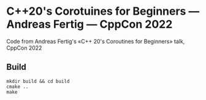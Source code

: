 # C++20's Corotuines for Beginners — Andreas Fertig — CppCon 2022

Code from Andreas Fertig's «C++ 20's Coroutines for Beginners» talk, CppCon 2022

## Build

```
mkdir build && cd build
cmake ..
make
```